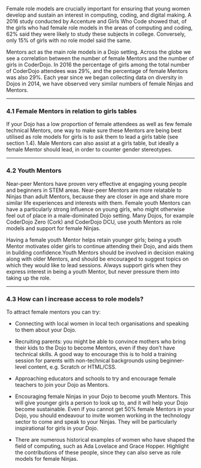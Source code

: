 Female role models are crucially important for ensuring that young women develop and sustain an interest in computing, coding, and digital making. A 2016 study conducted by Accenture and Girls Who Code showed that, of the girls who had female role models in the areas of computing and coding, 62% said they were likely to study these subjects in college. Conversely, only 15% of girls with no role model said the same.

Mentors act as the main role models in a Dojo setting. Across the globe we see a correlation between the number of female Mentors and the number of girls in CoderDojo. In 2016 the percentage of girls among the total number of CoderDojo attendees was 29%, and the percentage of female Mentors was also 29%. Each year since we began collecting data on diversity in Dojos in 2014, we have observed very similar numbers of female Ninjas and Mentors.

___
### 4.1 Female Mentors in relation to girls tables

If your Dojo has a low proportion of female attendees as well as few female technical Mentors, one way to make sure these Mentors are being best utilised as role models for girls is to ask them to lead a girls table \(see section 1.4\). Male Mentors can also assist at a girls table, but ideally a female Mentor should lead, in order to counter gender stereotypes.

  
___

### 4.2 Youth Mentors

Near-peer Mentors have proven very effective at engaging young people and beginners in STEM areas. Near-peer Mentors are more relatable to Ninjas than adult Mentors, because they are closer in age and share more similar life experiences and interests with them. Female youth Mentors can have a particularly strong influence on young girls, who might otherwise feel out of place in a male-dominated Dojo setting. Many Dojos, for example CoderDojo Zero \(Cork\) and CoderDojo DCU, use youth Mentors as role models and support for female Ninjas.

  


Having a female youth Mentor helps retain younger girls; being a youth Mentor motivates older girls to continue attending their Dojo, and aids them in building confidence.Youth Mentors should be involved in decision making along with older Mentors, and should be encouraged to suggest topics on which they would like to lead sessions. Always support girls when they express interest in being a youth Mentor, but never pressure them into taking up the role.

  
___

### 4.3 How can I increase access to role models?

To attract female mentors you can try:

* Connecting with local women in local tech organisations and speaking to them about your Dojo.

* Recruiting parents: you might be able to convince mothers who bring their kids to the Dojo to become Mentors, even if they don’t have technical skills. A good way to encourage this is to hold a training session for parents with non-technical backgrounds using beginner-level content, e.g. Scratch or HTML/CSS.

* Approaching educators and schools to try and encourage female teachers to join your Dojo as Mentors.

* Encouraging female Ninjas in your Dojo to become youth Mentors. This will give younger girls a person to look up to, and it will help your Dojo become sustainable. Even if you cannot get 50% female Mentors in your Dojo, you should endeavour to invite women working in the technology sector to come and speak to your Ninjas. They will be particularly inspirational for girls in your Dojo.
* There are numerous historical examples of women who have shaped the field of computing, such as Ada Lovelace and Grace Hopper. Highlight the contributions of these people, since they can also serve as role models for female Ninjas.



